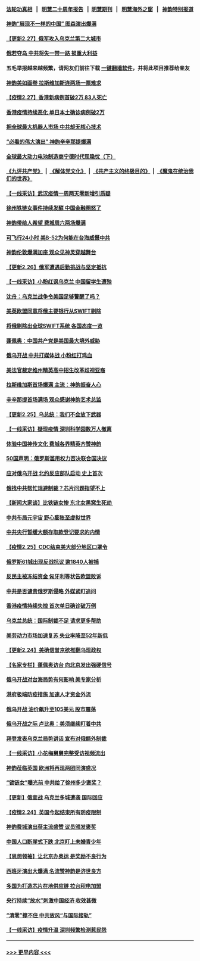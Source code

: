 #### [法轮功真相](https://github.com/gfw-breaker/truth/blob/master/README.md?t=0) &nbsp;&nbsp;|&nbsp;&nbsp; [明慧二十周年报告](https://github.com/gfw-breaker/mh-reports/blob/master/README.md?t=0) &nbsp;&nbsp;|&nbsp;&nbsp;[明慧期刊](https://github.com/gfw-breaker/mh-qikan) &nbsp;&nbsp;|&nbsp;&nbsp; [明慧海外之窗](https://github.com/gfw-breaker/mh-news/blob/master/README.md?t=0) &nbsp;&nbsp;|&nbsp;&nbsp; [神韵特别报道](https://github.com/gfw-breaker/mh-news/blob/master/shenyun.md?t=0)
#### [神韵“展现不一样的中国” 图森演出爆满](../pages/nf4514/n13608615.md?t=02280350) 
#### [【更新2.27】俄军攻入乌克兰第二大城市](../pages/nf4514/n13607661.md?t=02280350) 
#### [俄若夺乌 中共将失一带一路 损重大利益](../pages/nf4514/n13608949.md?t=02280350) 
#### 五毛举报越来越频繁，请网友们前往下载 [一键翻墙软件](https://github.com/gfw-breaker/ssr-accounts)，并将此项目推荐给亲友
#### [神韵美如画卷 拉斯维加斯连两场一票难求](../pages/nf4514/n13608748.md?t=02280350) 
#### [【疫情2.27】香港新病例首破2万 83人死亡](../pages/nf4514/n13608355.md?t=02280350) 
#### [香港疫情持续恶化 单日本土确诊病例破2万](../pages/nf4514/n13608781.md?t=02280350) 
#### [拥全球最大机器人市场 中共却无核心技术](../pages/nf4514/n13608785.md?t=02280350) 
#### [“必看的伟大演出” 神韵辛辛那提爆满](../pages/nf4514/n13608575.md?t=02280350) 
#### [全球最大动力电池制造商宁德时代现隐忧（下）](../pages/nf4514/n13608727.md?t=02280350) 
#### [《九评共产党》](https://github.com/begood0513/9ping.md/blob/master/README.md) &nbsp;|&nbsp; [《解体党文化》](../../../../jtdwh.md/blob/master/README.md)  &nbsp;|&nbsp; [《共产主义的终极目的》](../../../../gczydzjmd.md/blob/master/README.md) &nbsp;|&nbsp; [《魔鬼在统治我们的世界》](../../../../mgztzwmdsj.md/blob/master/README.md) 
#### [【一线采访】武汉疫情一周两天零新增引质疑](../pages/nf4514/n13607841.md?t=02280350) 
#### [徐州铁链女事件持续发酵 中国金融圈怒了](../pages/nf4514/n13608596.md?t=02280350) 
#### [神韵带给人希望 费城周六两场爆满](../pages/nf4514/n13608343.md?t=02280350) 
#### [可飞行24小时 美B-52为何能在台海威慑中共](../pages/nf4514/n13604018.md?t=02280350) 
#### [神韵伦敦爆满加座 观众见神灵穿越舞台](../pages/nf4514/n13608045.md?t=02280350) 
#### [【更新2.26】俄军遭遇后勤挑战与坚定抵抗](../pages/nf4514/n13607072.md?t=02280350) 
#### [【一线采访】小粉红讽乌克兰 中国留学生遭殃](../pages/nf4514/n13607833.md?t=02280350) 
#### [沈舟：乌克兰战争令美国足够警醒了吗？](../pages/nf4514/n13607475.md?t=02280350) 
#### [美英欧盟同意将俄主要银行从SWIFT剔除](../pages/nf4514/n13607712.md?t=02280350) 
#### [将俄剔除出全球SWIFT系统 各国态度一览](../pages/nf4514/n13607542.md?t=02280350) 
#### [蓬佩奥：中国共产党是美国最大境外威胁](../pages/nf4514/n13607321.md?t=02280350) 
#### [俄乌开战 中共打媒体战 小粉红打鸡血](../pages/nf4514/n13607295.md?t=02280350) 
#### [美法官裁定维州精英高中招生改革歧视亚裔](../pages/nf4514/n13606381.md?t=02280350) 
#### [拉斯维加斯首场爆满 主流：神韵振奋人心](../pages/nf4514/n13607083.md?t=02280350) 
#### [辛辛那提首场满场 观众感谢神韵艺术总监](../pages/nf4514/n13606902.md?t=02280350) 
#### [【更新2.25】乌总统：我们不会放下武器](../pages/nf4514/n13604998.md?t=02280350) 
#### [【一线采访】疑现疫情 深圳科学园数万人撤离](../pages/nf4514/n13606747.md?t=02280350) 
#### [体验中国神传文化 费城各界精英齐赞神韵](../pages/nf4514/n13606738.md?t=02280350) 
#### [50国声明：俄罗斯滥用权力否决联合国决议](../pages/nf4514/n13606231.md?t=02280350) 
#### [应对俄乌开战 北约反应部队启动 史上首次](../pages/nf4514/n13605758.md?t=02280350) 
#### [俄找中共帮忙规避制裁？芯片问题指望不上](../pages/nf4514/n13605633.md?t=02280350) 
#### [【新闻大家谈】比铁链女惨 东北女黑窝生死劫 ](../pages/nf4514/n13605189.md?t=02280350) 
#### [中共布局元宇宙 野心膨胀至虚拟世界](../pages/nf4514/n13605494.md?t=02280350) 
#### [中共央行暂缓大额存取款登记要求的内情](../pages/nf4514/n13605427.md?t=02280350) 
#### [【疫情2.25】CDC结束美大部分地区口罩令](../pages/nf4514/n13604992.md?t=02280350) 
#### [俄罗斯61城出现反战抗议 逾1840人被捕](../pages/nf4514/n13604507.md?t=02280350) 
#### [反民主被冻结资金 匈牙利等状告欧盟败诉](../pages/nf4514/n13605272.md?t=02280350) 
#### [中共是否谴责俄罗斯侵略 外媒紧盯追问](../pages/nf4514/n13604723.md?t=02280350) 
#### [香港疫情持续失控 首次单日确诊破万例](../pages/nf4514/n13604666.md?t=02280350) 
#### [乌克兰总统：国际制裁不足 请求更多帮助](../pages/nf4514/n13604426.md?t=02280350) 
#### [美劳动力市场加速复苏 失业率降至52年新低](../pages/nf4514/n13603551.md?t=02280350) 
#### [【更新2.24】美确信普京欲推翻乌现政权](../pages/nf4514/n13602624.md?t=02280350) 
#### [【名家专栏】蓬佩奥访台 向北京发出强硬信号](../pages/nf4514/n13603344.md?t=02280350) 
#### [俄乌开战对台海局势有何影响 美专家分析](../pages/nf4514/n13602985.md?t=02280350) 
#### [港府极端防疫措施 加速人才资金外流](../pages/nf4514/n13602195.md?t=02280350) 
#### [俄乌开战 油价飙升至105美元 股市震荡](../pages/nf4514/n13603119.md?t=02280350) 
#### [俄乌开战之际 卢比奥：美须继续盯着中共](../pages/nf4514/n13602762.md?t=02280350) 
#### [拜登发表乌克兰局势讲话 宣布对俄额外制裁](../pages/nf4514/n13602852.md?t=02280350) 
#### [【一线采访】小花梅舅舅完整受访视频流出](../pages/nf4514/n13600832.md?t=02280350) 
#### [神韵莅临英国 欧洲将再现两团同演盛况](../pages/nf4514/n13602410.md?t=02280350) 
#### [“锁链女”曝光前 中共给了徐州多少褒奖？](../pages/nf4514/n13599788.md?t=02280350) 
#### [【更新】俄宣战 乌克兰多城遭袭 国际回应](../pages/nf4514/n13600282.md?t=02280350) 
#### [【疫情2.24】英国今起结束所有防疫限制](../pages/nf4514/n13601939.md?t=02280350) 
#### [神韵费城演出获主流盛赞 议员颁发褒奖](../pages/nf4514/n13601472.md?t=02280350) 
#### [中国人口断崖式下跌 北京盯上未婚青少年](../pages/nf4514/n13601064.md?t=02280350) 
#### [【思想领袖】让北京办奥运 是奖励不良行为](../pages/nf4514/n13582420.md?t=02280350) 
#### [西班牙演出大爆满 名流赞神韵是济世良方](../pages/nf4514/n13600647.md?t=02280350) 
#### [多国为打造芯片在地供应链 拉台积电加盟](../pages/nf4514/n13600899.md?t=02280350) 
#### [央行持续“放水”刺激中国经济 收效甚微](../pages/nf4514/n13600802.md?t=02280350) 
#### [“清零”撑不住 中共放风“与国际接轨”](../pages/nf4514/n13600644.md?t=02280350) 
#### [【一线采访】疫情升温 深圳频繁检测惹民怨](../pages/nf4514/n13599292.md?t=02280350) 

----
#### [ >>> 更早内容 <<< ](../indexes/nf4514-earlier.md)
